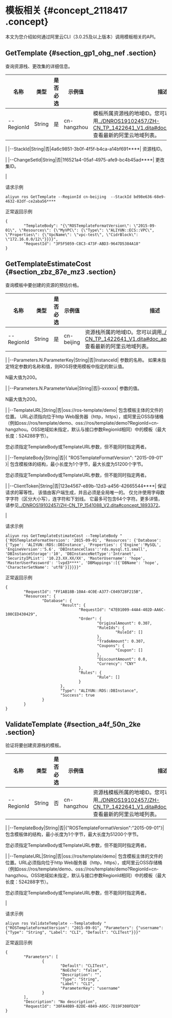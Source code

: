 # 模板相关 {#concept_2118417 .concept}

本文为您介绍如何通过阿里云CLI（3.0.25及以上版本）调用模板相关的API。

## GetTemplate {#section_gp1_ohg_nef .section}

查询资源栈、更改集的详细信息。

|名称|类型|是否必选|示例值|描述|
|--|--|----|---|--|
|--RegionId|String|是|cn-hangzhou| 模板所属资源栈的地域ID。您可以调用[../DNROS19102457/ZH-CN\_TP\_1422641\_V1.dita\#doc\_api\_ROS\_DescribeRegions](../DNROS19102457/ZH-CN_TP_1422641_V1.dita#doc_api_ROS_DescribeRegions)查看最新的阿里云地域列表。

 |
|--StackId|String|否|4a6c9851-3b0f-4f5f-b4ca-a14bf691\*\*\*\*| 资源栈ID。

 |
|--ChangeSetId|String|否|1f6521a4-05af-4975-afe9-bc4b45ad\*\*\*\*| 更改集ID。

 |

请求示例

``` {#codeblock_a4a_cqv_q0q}
aliyun ros GetTemplate --RegionId cn-beijing  --StackId bd98e636-68e9-4632-82df-ce2aba56****
```

正常返回示例

``` {#codeblock_mp7_35t_q5s}
{
        "TemplateBody": "{\"ROSTemplateFormatVersion\": \"2015-09-01\", \"Resources\": {\"MyVPC\": {\"Type\": \"ALIYUN::ECS::VPC\", \"Properties\": {\"VpcName\": \"vpc-test\", \"CidrBlock\": \"172.16.0.0/12\"}}}}",
        "RequestId": "3F5F5059-C8C3-473F-ABD3-9647D5384A18"
}
```

## GetTemplateEstimateCost {#section_zbz_87e_mz3 .section}

查询模板中要创建的资源的预估价格。

|名称|类型|是否必选|示例值|描述|
|--|--|----|---|--|
|--RegionId|String|是|cn-beijing| 资源栈所属的地域ID。您可以调用[../DNROS19102457/ZH-CN\_TP\_1422641\_V1.dita\#doc\_api\_ROS\_DescribeRegions](../DNROS19102457/ZH-CN_TP_1422641_V1.dita#doc_api_ROS_DescribeRegions)查看最新的阿里云地域列表。

 |
|--Parameters.N.ParameterKey|String|否|InstanceId| 参数的名称。 如果未指定特定参数的名称和值，则ROS将使用模板中指定的默认值。

 N最大值为200。

 |
|--Parameters.N.ParameterValue|String|否|i-xxxxxx| 参数的值。

 N最大值为200。

 |
|--TemplateURL|String|否|oss://ros-template/demo| 包含模板主体的文件的位置。 URL必须指向位于http Web服务器（http，https），或阿里云OSS存储桶（例如oss://ros/template/demo、oss://ros/template/demo?RegionId=cn-hangzhou。OSS地域如未指定，默认与接口参数RegionId相同）中的模板（最大长度：524288字节）。

 您必须指定TemplateBody或TemplateURL参数，但不能同时指定两者。

 |
|--TemplateBody|String|否|\{ "ROSTemplateFormatVersion": "2015-09-01" \}| 包含模板体的结构，最小长度为1个字节，最大长度为51200个字节。

 您必须指定TemplateBody或TemplateURL参数，但不能同时指定两者。

 |
|--ClientToken|String|否|123e4567-e89b-12d3-a456-42665544\*\*\*\*| 保证请求的幂等性。 该值由客户端生成，并且必须是全局唯一的。 仅允许使用字母数字字符（区分大小写），连字符和下划线。 它最多可包含64个字符。更多详情，请参见[../DNROS19102457/ZH-CN\_TP\_1541088\_V2.dita\#concept\_1893372](../DNROS19102457/ZH-CN_TP_1541088_V2.dita#concept_1893372)。

 |

请求示例

``` {#codeblock_nmt_k70_dux}
aliyun ros GetTemplateEstimateCost --TemplateBody "{'ROSTemplateFormatVersion': '2015-09-01', 'Resources': {'Database': {'Type': 'ALIYUN::RDS::DBInstance', 'Properties': {'Engine':'MySQL', 'EngineVersion':'5.6', 'DBInstanceClass':'rds.mysql.t1.small', 'DBInstanceStorage':'10', 'DBInstanceNetType':'Intranet', 'SecurityIPList': '10.23.XX.XX/XX', 'MasterUsername': 'hope', 'MasterUserPassword': 'lvpd3****', 'DBMappings':[{'DBName': 'hope', 'CharacterSetName': 'utf8'}]}}}}"
```

正常返回示例

``` {#codeblock_w5m_342_r1k}
{
        "RequestId": "FF1AB18B-10A4-4C0E-A377-C049728F215B",
        "Resources": {
                "Database": {
                        "Result": {
                                "RequestId": "47E01009-44A4-402D-AA6C-100CED430429",
                                "Order": {
                                        "OriginalAmount": 0.307,
                                        "RuleIds": {
                                                "RuleId": []
                                        },
                                        "TradeAmount": 0.307,
                                        "Coupons": {
                                                "Coupon": []
                                        },
                                        "DiscountAmount": 0.0,
                                        "Currency": "CNY"
                                },
                                "Rules": {
                                        "Rule": []
                                }
                        },
                        "Type": "ALIYUN::RDS::DBInstance",
                        "Success": true
                }
        }
}
```

## ValidateTemplate {#section_a4f_50n_2ke .section}

验证将要创建资源栈的模板。

|名称|类型|是否必选|示例值|描述|
|--|--|----|---|--|
|--RegionId|String|否|cn-hangzhou| 资源栈模板所属的地域ID。您可以调用[../DNROS19102457/ZH-CN\_TP\_1422641\_V1.dita\#doc\_api\_ROS\_DescribeRegions](../DNROS19102457/ZH-CN_TP_1422641_V1.dita#doc_api_ROS_DescribeRegions)查看最新的阿里云地域列表。

 |
|--TemplateBody|String|否|\{"ROSTemplateFormatVersion":"2015-09-01"\}| 包含模板体的结构，最小长度为1个字节，最大长度为51200个字节。

 您必须指定TemplateBody或TemplateURL参数，但不能同时指定两者。

 |
|--TemplateURL|String|否|oss://ros/template/demo| 包含模板主体的文件的位置。URL必须指向位于http Web服务器（http，https），或阿里云OSS存储桶（例如oss://ros/template/demo、oss://ros/template/demo?RegionId=cn-hangzhou。OSS地域如未指定，默认与接口参数RegionId相同）中的模板（最大长度：524288字节）。

 您必须指定TemplateBody或TemplateURL参数，但不能同时指定两者。

 |

请求示例

``` {#codeblock_6cq_bnp_xw4}
aliyun ros ValidateTemplate --TemplateBody "{"ROSTemplateFormatVersion": "2015-09-01", "Parameters": {"username": {"Type": "String", "Label": "CLI", "Default": "CLITest"}}}"
```

正常返回示例

``` {#codeblock_ebr_qi2_gsy}
{
        "Parameters": [
                {
                        "Default": "CLITest",
                        "NoEcho": "false",
                        "Description": "",
                        "Type": "String",
                        "Label": "CLI",
                        "ParameterKey": "username"
                }
        ],
        "Description": "No description",
        "RequestId": "30FA40B9-82DE-4849-A95C-7D19F308FD20"
}
```

